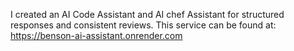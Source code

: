 I created an AI Code Assistant and AI chef Assistant for structured responses and consistent reviews.
This service can be found at:
https://benson-ai-assistant.onrender.com

